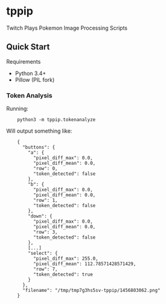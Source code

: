 # tppip
Twitch Plays Pokemon Image Processing Scripts

## Quick Start

Requirements

* Python 3.4+
* Pillow (PIL fork)

### Token Analysis

Running:

        python3 -m tppip.tokenanalyze


Will output something like:

        {
          "buttons": {
            "a": {
              "pixel_diff_max": 0.0,
              "pixel_diff_mean": 0.0,
              "row": 0,
              "token_detected": false
            },
            "b": {
              "pixel_diff_max": 0.0,
              "pixel_diff_mean": 0.0,
              "row": 1,
              "token_detected": false
            },
            "down": {
              "pixel_diff_max": 0.0,
              "pixel_diff_mean": 0.0,
              "row": 3,
              "token_detected": false
            },
            [...]
            "select": {
              "pixel_diff_max": 255.0,
              "pixel_diff_mean": 112.78571428571429,
              "row": 7,
              "token_detected": true
            }
          },
          "filename": "/tmp/tmp7g3hs5sv-tppip/1456803062.png"
        }

